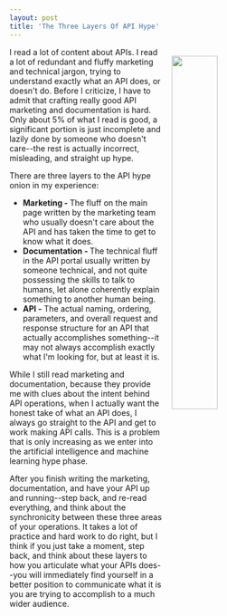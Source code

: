 ```yaml
---
layout: post
title: 'The Three Layers Of API Hype'
---
```

<p><img style="padding: 15px;" src="http://kinlane-productions.s3.amazonaws.com/api_evangelist_site/blog/bw_onion.png" alt="" width="40%" align="right" /></p>
<p>I read a lot of content about APIs. I read a lot of redundant and fluffy marketing and technical jargon, trying to understand exactly what an API does, or doesn't do. Before I criticize, I have to admit that crafting really good API marketing and documentation is hard. Only about 5% of what I read is good, a significant portion is just incomplete and lazily done by someone who doesn't care--the rest is actually incorrect, misleading, and straight up hype.</p>
<p>There are three layers to the API hype onion in my experience:</p>
<ul>
<li><strong>Marketing - </strong>The fluff on the main page written by the marketing team who usually doesn't care about the API and has taken the time to get to know what it does.</li>
<li><strong>Documentation - </strong>The technical fluff in the API portal usually written by someone technical, and not quite possessing the skills to talk to humans, let alone coherently explain something to another human being.</li>
<li><strong>API -</strong> The actual naming, ordering, parameters, and overall request and response structure for an API that actually accomplishes something--it may not always accomplish exactly what I'm looking for, but at least it is.</li>
</ul>
<p>While I still read marketing&nbsp;and documentation, because they provide me with clues about the intent behind API operations, when I actually want the honest take of what an API does, I always go straight to the API and get to work making API calls. This is a problem that is only increasing as we enter into the artificial intelligence and machine learning hype phase.</p>
<p>After you finish writing the marketing, documentation, and have your API up and running--step back, and re-read everything, and think about the synchronicity between these three areas of your operations. It takes a lot of practice&nbsp;and hard work to do right, but I think if you just take a moment, step back, and think about these layers to how you articulate what your APIs does--you will immediately find yourself in a better position to communicate what it is you are trying to accomplish to a much wider audience.</p>